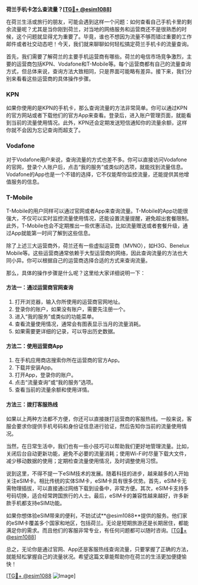 **荷兰手机卡怎么查流量？[[TG💪+ @esim1088](https://t.me/s/esim1088)]**

在荷兰生活或旅行的朋友，可能会遇到这样一个问题：如何查看自己手机卡里的剩余流量呢？尤其是当你刚到荷兰，对当地的网络服务和运营商还不是很熟悉的时候，这个问题就显得尤为重要了。毕竟，谁也不想因为流量不够而错过重要的工作邮件或者社交动态吧！今天，我们就来聊聊如何轻松搞定荷兰手机卡的流量查询。

首先，我们需要了解荷兰的主要手机运营商有哪些。荷兰的电信市场竞争激烈，主要的运营商包括KPN、Vodafone和T-Mobile等。每个运营商都有自己的流量查询方式，但总体来说，查询方法大致相同，只是界面可能略有差异。接下来，我们分别来看看这些运营商的具体操作步骤。

### KPN

如果你使用的是KPN的手机卡，那么查询流量的方法非常简单。你可以通过KPN的官方网站或者下载他们的官方App来查看。登录后，进入账户管理页面，就能看到当前的流量使用情况。此外，KPN还会定期发送短信通知你的流量余额，这样你就不会因为忘记查询而超支了。

### Vodafone

对于Vodafone用户来说，查询流量的方式也差不多。你可以直接访问Vodafone的官网，登录个人账户后，点击“我的服务”或类似的选项，就能找到流量信息。Vodafone的App也是一个不错的选择，它不仅能帮你监控流量，还能提供其他增值服务的信息。

### T-Mobile

T-Mobile的用户同样可以通过官网或者App来查询流量。T-Mobile的App功能很强大，不仅可以实时监控流量使用情况，还能设置流量提醒，避免超出套餐限制。此外，T-Mobile也会不定期推出一些优惠活动，比如流量赠送或者套餐升级，通过App就能第一时间了解到这些信息。

除了上述三大运营商外，荷兰还有一些虚拟运营商（MVNO），如H3G、Benelux Mobile等。这些运营商通常依赖于大型运营商的网络，因此查询流量的方法也大同小异。你可以根据自己的运营商选择合适的方式来查询流量。

那么，具体的操作步骤是什么呢？这里给大家详细说明一下：

#### 方法一：通过运营商官网查询

1. 打开浏览器，输入你所使用的运营商官网地址。
2. 登录你的账户，如果没有账户，需要先注册一个。
3. 进入“我的服务”或类似的功能菜单。
4. 查看流量使用情况，通常会有图表显示当月的流量消耗。
5. 如果需要更详细的记录，可以导出历史数据。

#### 方法二：使用运营商App

1. 在手机应用商店搜索你所在运营商的官方App。
2. 下载并安装App。
3. 打开App，登录你的账户。
4. 点击“流量查询”或“我的服务”选项。
5. 查看当前的流量余额和使用详情。

#### 方法三：拨打客服热线

如果以上两种方法都不方便，你还可以直接拨打运营商的客服热线。一般来说，客服会要求你提供手机号码和身份证信息进行验证，然后告知你当前的流量使用情况。

当然，在日常生活中，我们也有一些小技巧可以帮助我们更好地管理流量。比如，关闭后台自动更新功能，避免不必要的流量消耗；使用Wi-Fi时尽量下载大文件，减少移动数据的使用；定期检查流量使用情况，及时调整使用习惯。

说到这里，不得不提一下eSIM技术的发展。随着科技的进步，越来越多的人开始关注eSIM卡。相比传统的实体SIM卡，eSIM卡具有很多优势。首先，eSIM卡无需物理插拔，可以直接通过网络下载到设备中，非常方便。其次，eSIM卡支持多号码切换，适合经常跨国旅行的人士。最后，eSIM卡的兼容性越来越好，许多新款手机都支持eSIM功能。

如果你想体验eSIM带来的便利，不妨试试**@esim1088**提供的服务。他们家的eSIM卡覆盖多个国家和地区，包括荷兰。无论是短期旅游还是长期居住，都能满足你的需求。而且他们的客服非常专业，有任何问题都可以随时咨询。[[TG💪+ @esim1088](https://t.me/s/esim1088)]

总之，无论你是通过官网、App还是客服热线查询流量，只要掌握了正确的方法，就能轻松掌握自己的流量状况。希望这篇文章能帮助你在荷兰的生活更加便捷愉快！

[[TG💪+ @esim1088](https://t.me/s/esim1088) ![Image](https://i.postimg.cc/4NQfJmqS/Snipaste-2025-05-13-00-14-12.png)]